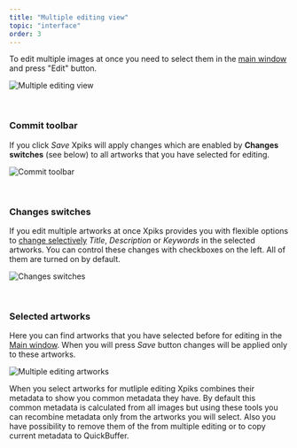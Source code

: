 ```yaml
---
title: "Multiple editing view"
topic: "interface"
order: 3
---
```


To edit multiple images at once you need to select them in the <a href="{{site.url}}/tutorials/interface-mainview/">main window</a> and press "Edit" button.

<p>
  <img alt="Multiple editing view" src="{{site.url}}/images/tutorials/interface/multiple-edit-window.png" class="small-12 large-12" />
</p>

<br />

<h3>Commit toolbar</h3>

If you click _Save_ Xpiks will apply changes which are enabled by **Changes switches** (see below) to all artworks that you have selected for editing.

<p>
  <img alt="Commit toolbar" src="{{site.url}}/images/tutorials/interface/commit-toolbar.png" class="small-12 large-12" />
</p>

<br />

<h3>Changes switches</h3>

If you edit multiple artworks at once Xpiks provides you with flexible options to <a href="{{site.url}}/tutorials/batch-partial/">change selectively</a> _Title_, _Description_ or _Keywords_ in the selected artworks. You can control these changes with checkboxes on the left. All of them are turned on by default.

<p>
  <img alt="Changes switches" src="{{site.url}}/images/tutorials/interface/changes-switches.png" class="small-12 large-12" />
</p>

<br />

<h3>Selected artworks</h3>

Here you can find artworks that you have selected before for editing in the <a href="{{site.url}}/tutorials/interface-mainview/">Main window</a>. When you will press _Save_ button changes will be applied only to these artworks.

<p>
  <img alt="Multiple editing artworks" src="{{site.url}}/images/tutorials/interface/multiple-roster.png" class="small-12 large-12" />
</p>

When you select artworks for mutliple editing Xpiks combines their metadata to show you common metadata they have. By default this common metadata is calculated from all images but using these tools you can recombine metadata only from the artworks you will select. Also you have possibility to remove them of the from multiple editing or to copy current metadata to QuickBuffer.

<br />